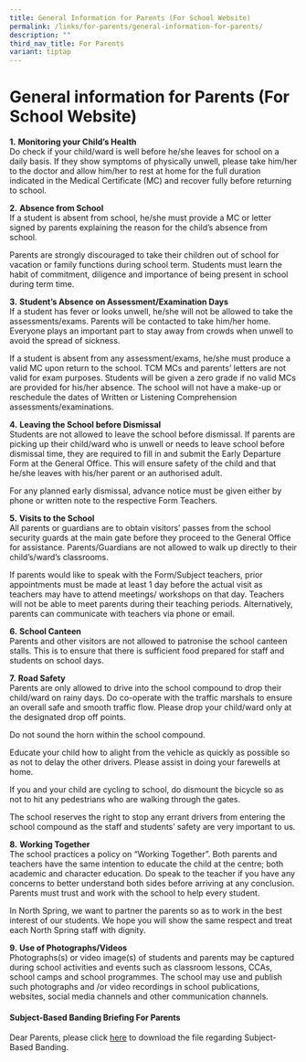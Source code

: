 ```yaml
---
title: General Information for Parents (For School Website)
permalink: /links/for-parents/general-information-for-parents/
description: ""
third_nav_title: For Parents
variant: tiptap
---
```

<h1>General information for Parents (For School Website)</h1>
<p><strong>1.</strong>&nbsp;<strong>Monitoring your Child’s Health</strong>&nbsp;
<br>Do check if your child/ward is well before he/she leaves for school on
a daily basis. If they show symptoms of physically unwell, please take
him/her to the doctor and allow him/her to rest at home for the full duration
indicated in the Medical Certificate (MC) and recover fully before returning
to school.</p>
<p><strong>2.</strong>&nbsp;<strong>Absence from School</strong>&nbsp;
<br>If a student is absent from school, he/she must provide a MC or letter
signed by parents explaining the reason for the child’s absence from school.&nbsp;</p>
<p>Parents are strongly discouraged to take their children out of school
for vacation or family functions during school term. Students must learn
the habit of commitment, diligence and importance of being present in school
during term time.</p>
<p><strong>3.</strong>&nbsp;<strong>Student’s Absence on Assessment/Examination Days</strong>&nbsp;
<br>If a student has fever or looks unwell, he/she will not be allowed to
take the assessments/exams. Parents will be contacted to take him/her home.
Everyone plays an important part to stay away from crowds when unwell to
avoid the spread of sickness.</p>
<p>If a student is absent from any assessment/exams, he/she must produce
a valid MC upon return to the school. TCM MCs and parents’ letters are
not valid for exam purposes. Students will be given a zero grade if no
valid MCs are provided for his/her absence. The school will not have a
make-up or reschedule the dates of Written or Listening Comprehension assessments/examinations.</p>
<p><strong>4.</strong>&nbsp;<strong>Leaving the School before Dismissal</strong>&nbsp;
<br>Students are not allowed to leave the school before dismissal. If parents
are picking up their child/ward who is unwell or needs to leave school
before dismissal time, they are required to fill in and submit the Early
Departure Form at the General Office. This will ensure safety of the child
and that he/she leaves with his/her parent or an authorised adult.&nbsp;</p>
<p>For any planned early dismissal, advance notice must be given either by
phone or written note to the respective Form Teachers.</p>
<p><strong>5.</strong>&nbsp;<strong>Visits to the School</strong>&nbsp;
<br>All parents or guardians are to obtain visitors’ passes from the school
security guards at the main gate before they proceed to the General Office
for assistance. Parents/Guardians are not allowed to walk up directly to
their child’s/ward’s classrooms.</p>
<p>If parents would like to speak with the Form/Subject teachers, prior appointments
must be made at least 1 day before the actual visit as teachers may have
to attend meetings/ workshops on that day. Teachers will not be able to
meet parents during their teaching periods. Alternatively, parents can
communicate with teachers via phone or email.</p>
<p><strong>6.</strong>&nbsp;<strong>School Canteen</strong>&nbsp;
<br>Parents and other visitors are not allowed to patronise the school canteen
stalls. This is to ensure that there is sufficient food prepared for staff
and students on school days.</p>
<p><strong>7.</strong>&nbsp;<strong>Road Safety</strong>&nbsp;
<br>Parents are only allowed to drive into the school compound to drop their
child/ward on rainy days. Do co-operate with the traffic marshals to ensure
an overall safe and smooth traffic flow. Please drop your child/ward only
at the designated drop off points.&nbsp;</p>
<p>Do not sound the horn within the school compound.&nbsp;</p>
<p>Educate your child how to alight from the vehicle as quickly as possible
so as not to delay the other drivers. Please assist in doing your farewells
at home.&nbsp;</p>
<p>If you and your child are cycling to school, do dismount the bicycle so
as not to hit any pedestrians who are walking through the gates.&nbsp;</p>
<p>The school reserves the right to stop any errant drivers from entering
the school compound as the staff and students’ safety are very important
to us.</p>
<p><strong>8.</strong>&nbsp;<strong>Working Together</strong>
<br>The school practices a policy on “Working Together”. Both parents and
teachers have the same intention to educate the child at the centre; both
academic and character education. Do speak to the teacher if you have any
concerns to better understand both sides before arriving at any conclusion.
Parents must trust and work with the school to help every student.</p>
<p>In North Spring, we want to partner the parents so as to work in the best
interest of our students. We hope you will show the same respect and treat
each North Spring staff with dignity.</p>
<p><strong>9.</strong>&nbsp;<strong>Use of Photographs/Videos</strong>
<br>Photographs(s) or video image(s) of students and parents may be captured
during school activities and events such as classroom lessons, CCAs, school
camps and school programmes. The school may use and publish such photographs
and /or video recordings in school publications, websites, social media
channels and other communication channels.</p>
<h4>Subject-Based Banding Briefing For Parents</h4>
<p>Dear Parents, please click <a href="/files/Subject_Based_Banding_Briefing_for_Parents_2025.pdf" rel="noopener noreferrer nofollow" target="_blank">here</a> to
download the file regarding Subject-Based Banding.</p>
<p></p>